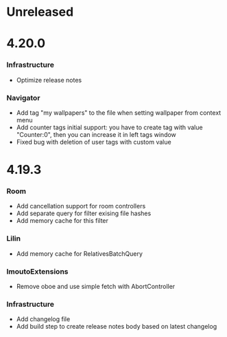 # Unreleased

# 4.20.0

### Infrastructure
* Optimize release notes 

### Navigator
* Add tag "my wallpapers" to the file when setting wallpaper from context menu
* Add counter tags initial support: you have to create tag with value "Counter:0",
then you can increase it in left tags window
* Fixed bug with deletion of user tags with custom value

# 4.19.3

### Room
* Add cancellation support for room controllers
* Add separate query for filter exising file hashes
* Add memory cache for this filter

### Lilin
* Add memory cache for RelativesBatchQuery

### ImoutoExtensions
* Remove oboe and use simple fetch with AbortController

### Infrastructure
* Add changelog file
* Add build step to create release notes body based on latest changelog
